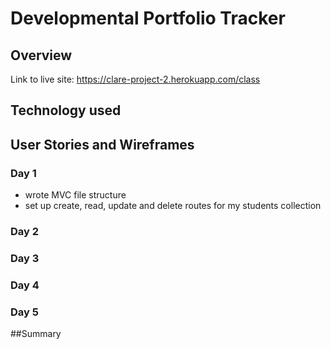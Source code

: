 # Developmental Portfolio Tracker

## Overview

Link to live site: https://clare-project-2.herokuapp.com/class

## Technology used

## User Stories and Wireframes

### Day 1

- wrote MVC file structure
- set up create, read, update and delete routes for my students collection

### Day 2


### Day 3


### Day 4


### Day 5


##Summary
